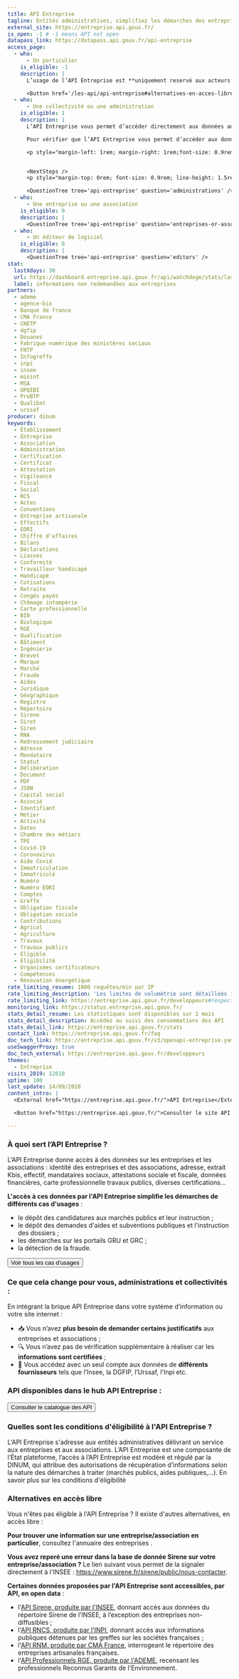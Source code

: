 ```yaml
---
title: API Entreprise
tagline: Entités administratives, simplifiez les démarches des entreprises et des associations en récupérant pour elles leurs informations administratives.
external_site: https://entreprise.api.gouv.fr/
is_open: -1 # -1 means API not open
datapass_link: https://datapass.api.gouv.fr/api-entreprise
access_page:
  - who:
      - Un particulier
    is_eligible: -1
    description: |
      L’usage de l’API Entreprise est **uniquement reservé aux acteurs publics** : les administrations, les collectivités, leurs opérateurs, les acteurs de santé, etc.

      <Button href='/les-api/api-entreprise#alternatives-en-acces-libre' >Consulter les alternatives</Button>
  - who:
      - Une collectivité ou une administration
    is_eligible: 1
    description: |
      L’API Entreprise vous permet d’accéder directement aux données administratives des entreprises et des associations pour faciliter leurs démarches (demandes d’aides, marchés publics, ...).

      Pour vérifier que l’API Entreprise vous permet d’accéder aux données dont vous avez besoin, consultez nos différents <External href="https://entreprise.api.gouv.fr/cas_usages">cas d'usages</External> (marchés publics, aides et subventions, portail GRU ...) et le <External href="https://entreprise.api.gouv.fr/catalogue">catalogue des API</External>.

      <p style="margin-left: 1rem; margin-right: 1rem;font-size: 0.9rem; line-height: 1.5rem;">Conformément aux dispositions de <External href="https://www.legifrance.gouv.fr/affichCodeArticle.do?cidTexte=LEGITEXT000031366350&idArticle=LEGIARTI000031367412&dateTexte=&categorieLien=cid">l'article L114-8 du Code des relations entre le public et l'administration</External> vous ne pourrez accéder qu'aux seules informations ou données strictement nécessaires pour traiter une démarche de l'entreprise ou association concernée.</p>


      <NextSteps />
      <p style="margin-top: 0rem; font-size: 0.9rem; line-height: 1.5rem;"> <External href="https://entreprise.api.gouv.fr/faq#api_entreprise_faq_entry_quelles-informations-me-seront-demandees">En savoir plus sur les informations demandées</External></p>

      <QuestionTree tree='api-entreprise' question='administrations' />
  - who:
      - Une entreprise ou une association
    is_eligible: 0
    description: |
      <QuestionTree tree='api-entreprise' question='entreprises-or-associations' />
  - who:
      - Un éditeur de logiciel
    is_eligible: 0
    description: |
      <QuestionTree tree='api-entreprise' question='editors' />
stat:
  lastXdays: 30
  url: https://dashboard.entreprise.api.gouv.fr/api/watchdoge/stats/last_30_days_usage
  label: informations non redemandées aux entreprises
partners:
  - ademe
  - agence-bio
  - Banque de france
  - CMA France
  - CNETP
  - dgfip
  - Douanes
  - Fabrique numérique des ministères sociaux
  - FNTP
  - Infogreffe
  - inpi
  - insee
  - minint
  - MSA
  - OPQIBI
  - ProBTP
  - Qualibat
  - urssaf
producer: dinum
keywords:
  - Établissement
  - Entreprise
  - Association
  - Administration
  - Certification
  - Certificat
  - Attestation
  - Vigileance
  - Fiscal
  - Social
  - RCS
  - Actes
  - Conventions
  - Entreprise artisanale
  - Effectifs
  - EORI
  - Chiffre d'affaires
  - Bilans
  - Déclarations
  - Liasses
  - Conformité
  - Travailleur handicapé
  - Handicapé
  - Cotisations
  - Retraite
  - Congés payés
  - Chômage intempérie
  - Carte professionnelle
  - BIO
  - Biologique
  - RGE
  - Qualification
  - Bâtiment
  - Ingénierie
  - Brevet
  - Marque
  - Marché
  - Fraude
  - Aides
  - Juridique
  - Géographique
  - Registre
  - Répertoire
  - Sirene
  - Siret
  - Siren
  - RNA
  - Redressement judiciaire
  - Adresse
  - Mandataire
  - Statut
  - Délibération
  - Document
  - PDF
  - JSON
  - Capital social
  - Associé
  - Identifiant
  - Métier
  - Activité
  - Dates
  - Chambre des métiers
  - TPE
  - Covid-19
  - Coronavirus
  - Aide Covid
  - Immatriculation
  - Immatriculé
  - Numéro
  - Numéro EORI
  - Comptes
  - Greffe
  - Obligation fiscale
  - Obligation sociale
  - Contributions
  - Agricol
  - Agriculture
  - Travaux
  - Travaux publics
  - Eligible
  - Eligibilité
  - Organismes certificateurs
  - Compétences
  - Rénovation énergétique
rate_limiting_resume: 1000 requêtes/min par IP
rate_limiting_description: 'Les limites de volumétrie sont détaillées ici :'
rate_limiting_link: https://entreprise.api.gouv.fr/developpeurs#respecter-la-volum%C3%A9trie
monitoring_link: https://status.entreprise.api.gouv.fr/
stats_detail_resume: Les statistiques sont disponibles sur 2 mois
stats_detail_description: Accédez au suivi des consommations des API
stats_detail_link: https://entreprise.api.gouv.fr/stats
contact_link: https://entreprise.api.gouv.fr/faq
doc_tech_link: https://entreprise.api.gouv.fr/v3/openapi-entreprise.yaml
useSwaggerProxy: true
doc_tech_external: https://entreprise.api.gouv.fr/developpeurs
themes:
  - Entreprise
visits_2019: 12610
uptime: 100
last_update: 14/09/2020
content_intro: |
  <External href="https://entreprise.api.gouv.fr/">API Entreprise</External> permet aux entités administratives d'accéder aux données et aux documents administratifs des entreprises et des associations, afin de simplifier leurs démarches.

  <Button href="https://entreprise.api.gouv.fr/">Consulter le site API Entreprise</Button>

---
```



### À quoi sert l’API Entreprise ?

L'API Entreprise donne accès à des données sur les entreprises et les associations : identité des entreprises et des associations, adresse, extrait Kbis, effectif, mandataires sociaux, attestations sociale et fiscale, données financières, carte professionnelle travaux publics, diverses certifications...

**L'accès à ces données par l'API Entreprise simplifie les démarches de différents cas d'usages** :
- le dépôt des candidatures aux <External href="https://entreprise.api.gouv.fr/cas_usages/marches_publics">marchés publics</External> et leur instruction ;
- le dépôt des demandes d'<External href="https://entreprise.api.gouv.fr/cas_usages/subventions">aides et subventions publiques</External> et l'instruction des dossiers ;
- les démarches sur les <External href="https://entreprise.api.gouv.fr/cas_usages/portail_gru">portails GRU et GRC</External> ;
- la <External href="https://entreprise.api.gouv.fr/cas_usages/fraude">détection de la fraude</External>.

<Button href="https://entreprise.api.gouv.fr/cas_usages">Voir tous les cas d'usages</Button>

### Ce que cela change pour vous, administrations et collectivités :

En intégrant la brique API Entreprise dans votre système d’information ou votre site internet :
- 📥 Vous n’avez **plus besoin de demander certains justificatifs** aux entreprises et associations&nbsp;;
- 🔍 Vous n’avez pas de vérification supplémentaire à réaliser car les **informations sont certifiées**&nbsp;;
- 🔌 Vous accédez avec un seul compte aux données de **différents fournisseurs** tels que l’Insee, la DGFIP, l’Urssaf, l'Inpi etc.

### API disponibles dans le hub API Entreprise :

<Button href="https://entreprise.api.gouv.fr/catalogue">Consulter le catalogue des API</Button>

### Quelles sont les conditions d'éligibilité à l'API Entreprise ?

L'<External href="https://entreprise.api.gouv.fr/">API Entreprise</External> s'adresse aux entités administratives délivrant un service aux entreprises et aux associations.
L’API Entreprise est une composante de l’État plateforme, l’accès à l’API Entreprise est modéré et régulé par la DINUM, qui attribue des autorisations de récupération d’informations selon la nature des démarches à traiter (marchés publics, aides publiques,…). <External href="https://entreprise.api.gouv.fr/faq#quelles-sont-les-conditions-d-eligibilite">En savoir plus sur les conditions d'éligibilité</External>

### Alternatives en accès libre

Vous n'êtes pas éligible à l'API Entreprise ? Il existe d'autres alternatives, en accès libre :

**Pour trouver une information sur une entreprise/association en particulier**, consultez <External href='https://annuaire-entreprises.data.gouv.fr/'>l'annuaire des entreprises</External> .

**Vous avez reperé une erreur dans la base de donnée Sirene sur votre entreprise/association ?** Le lien suivant vous permet de la signaler directement à l'INSEE : <External href='https://www.sirene.fr/sirene/public/nous-contacter'>https://www.sirene.fr/sirene/public/nous-contacter</External>.

**Certaines données proposées par l'API Entreprise sont accessibles, par API, en open data** :

- l'[API Sirene, produite par l'INSEE](/les-api/sirene_v3), donnant accès aux données du répertoire Sirene de l’INSEE, à l’exception des entreprises <External href="https://www.insee.fr/fr/information/4127417">non-diffusibles</External> ;
- l'[API RNCS, produite par l'INPI](/les-api/api-rncs), donnant accès aux informations publiques détenues par les greffes sur les sociétés françaises ;
- l'[API RNM, produite par CMA France](/les-api/api_rnm), interrogeant le répertoire des entreprises artisanales françaises.
- l'[API Professionnels RGE, produite par l'ADEME](/les-api/api_professionnels_rge), recensant les professionnels Reconnus Garants de l'Environnement.
